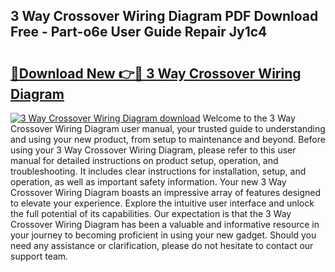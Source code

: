 ## 3 Way Crossover Wiring Diagram PDF Download Free - Part-o6e User Guide Repair Jy1c4

# <h2><a href="http://dfjejrg.blite.top/?on=3+Way+Crossover+Wiring+Diagram">🔗Download New 👉🔴 3 Way Crossover Wiring Diagram</a></h2>

[![3 Way Crossover Wiring Diagram download](https://i.imgur.com/lujVjoI.png)](http://dfjejrg.blite.top/?on=3+Way+Crossover+Wiring+Diagram)
Welcome to the 3 Way Crossover Wiring Diagram user manual, your trusted guide to understanding and using your new product, from setup to maintenance and beyond. Before using your 3 Way Crossover Wiring Diagram, please refer to this user manual for detailed instructions on product setup, operation, and troubleshooting. It includes clear instructions for installation, setup, and operation, as well as important safety information. Your new 3 Way Crossover Wiring Diagram boasts an impressive array of features designed to elevate your experience. Explore the intuitive user interface and unlock the full potential of its capabilities. Our expectation is that the 3 Way Crossover Wiring Diagram has been a valuable and informative resource in your journey to becoming proficient in using your new gadget. Should you need any assistance or clarification, please do not hesitate to contact our support team.
